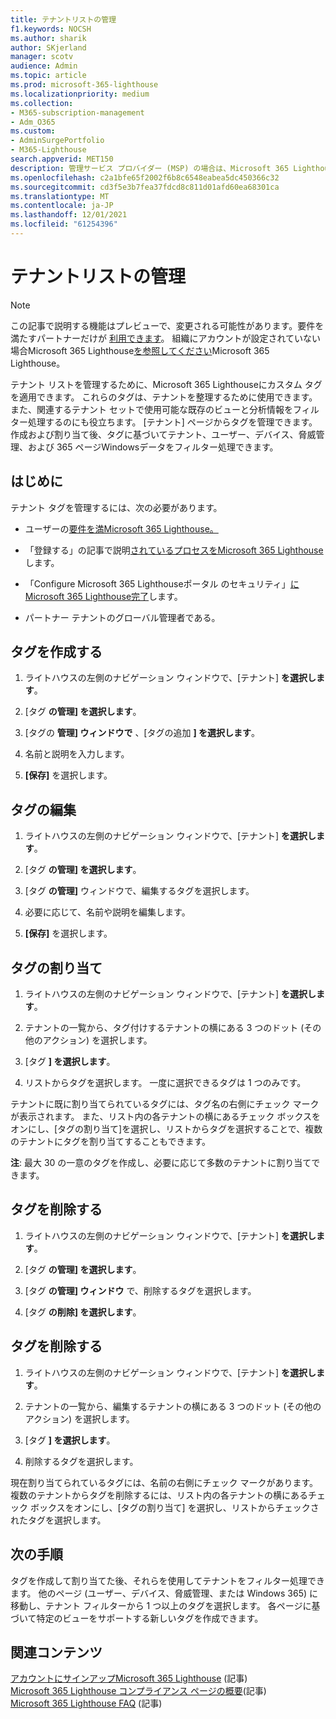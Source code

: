 ```yaml
---
title: テナントリストの管理
f1.keywords: NOCSH
ms.author: sharik
author: SKjerland
manager: scotv
audience: Admin
ms.topic: article
ms.prod: microsoft-365-lighthouse
ms.localizationpriority: medium
ms.collection:
- M365-subscription-management
- Adm_O365
ms.custom:
- AdminSurgePortfolio
- M365-Lighthouse
search.appverid: MET150
description: 管理サービス プロバイダー (MSP) の場合は、Microsoft 365 Lighthouseリストを管理する方法について説明します。
ms.openlocfilehash: c2a1bfe65f2002f6b8c6548eabea5dc450366c32
ms.sourcegitcommit: cd3f5e3b7fea37fdcd8c811d01afd60ea68301ca
ms.translationtype: MT
ms.contentlocale: ja-JP
ms.lasthandoff: 12/01/2021
ms.locfileid: "61254396"
---
```

# <a name="manage-your-tenant-list"></a>テナントリストの管理

> [!NOTE]
> この記事で説明する機能はプレビューで、変更される可能性があります。要件を満たすパートナーだけが [利用できます](m365-lighthouse-requirements.md)。 組織にアカウントが設定されていない場合Microsoft 365 Lighthouse[を参照してください](m365-lighthouse-sign-up.md)Microsoft 365 Lighthouse。

テナント リストを管理するために、Microsoft 365 Lighthouseにカスタム タグを適用できます。 これらのタグは、テナントを整理するために使用できます。また、関連するテナント セットで使用可能な既存のビューと分析情報をフィルター処理するのにも役立ちます。 [テナント] ページからタグを管理できます。 作成および割り当て後、タグに基づいてテナント、ユーザー、デバイス、脅威管理、および 365 ページWindowsデータをフィルター処理できます。

## <a name="before-you-begin"></a>はじめに

テナント タグを管理するには、次の必要があります。

- ユーザーの[要件を満Microsoft 365 Lighthouse。](m365-lighthouse-requirements.md)

- 「登録する」の記事で説明[されているプロセスをMicrosoft 365 Lighthouse](m365-lighthouse-sign-up.md)します。

- 「Configure Microsoft 365 Lighthouseポータル のセキュリティ」[にMicrosoft 365 Lighthouse完了](m365-lighthouse-configure-portal-security.md)します。

- パートナー テナントのグローバル管理者である。

## <a name="create-a-tag"></a>タグを作成する

1. ライトハウスの左側のナビゲーション ウィンドウで、[テナント] **を選択します**。

2. [タグ **の管理] を選択します**。

3. [タグの **管理] ウィンドウで** 、[タグの追加 **] を選択します**。

4. 名前と説明を入力します。

5. **[保存]** を選択します。

## <a name="edit-a-tag"></a>タグの編集

1. ライトハウスの左側のナビゲーション ウィンドウで、[テナント] **を選択します**。

2. [タグ **の管理] を選択します**。

3. [タグ **の管理]** ウィンドウで、編集するタグを選択します。

4. 必要に応じて、名前や説明を編集します。

5. **[保存]** を選択します。

## <a name="assign-a-tag"></a>タグの割り当て

1. ライトハウスの左側のナビゲーション ウィンドウで、[テナント] **を選択します**。

2. テナントの一覧から、タグ付けするテナントの横にある 3 つのドット (その他のアクション) を選択します。

3. [タグ **] を選択します**。

4. リストからタグを選択します。 一度に選択できるタグは 1 つのみです。

テナントに既に割り当てられているタグには、タグ名の右側にチェック マークが表示されます。 また、リスト内の各テナントの横にあるチェック ボックスをオンにし、[タグの割り当て]を選択し、リストからタグを選択することで、複数のテナントにタグを割り当てすることもできます。

**注**: 最大 30 の一意のタグを作成し、必要に応じて多数のテナントに割り当てできます。

## <a name="delete-a-tag"></a>タグを削除する

1. ライトハウスの左側のナビゲーション ウィンドウで、[テナント] **を選択します**。

2. [タグ **の管理] を選択します**。

3. [タグ **の管理] ウィンドウ** で、削除するタグを選択します。

4. [タグ **の削除] を選択します**。

## <a name="remove-a-tag"></a>タグを削除する

1. ライトハウスの左側のナビゲーション ウィンドウで、[テナント] **を選択します**。

2. テナントの一覧から、編集するテナントの横にある 3 つのドット (その他のアクション) を選択します。

3. [タグ **] を選択します**。

4. 削除するタグを選択します。

現在割り当てられているタグには、名前の右側にチェック マークがあります。 複数のテナントからタグを削除するには、リスト内の各テナントの横にあるチェック ボックスをオンにし、[タグの割り当て] を選択し、リストからチェックされたタグを選択します。

## <a name="next-steps"></a>次の手順

タグを作成して割り当てた後、それらを使用してテナントをフィルター処理できます。 他のページ (ユーザー、デバイス、脅威管理、または Windows 365) に移動し、テナント フィルターから 1 つ以上のタグを選択します。 各ページに基づいて特定のビューをサポートする新しいタグを作成できます。

## <a name="related-content"></a>関連コンテンツ

[アカウントにサインアップMicrosoft 365 Lighthouse](m365-lighthouse-sign-up.md) (記事)  
[Microsoft 365 Lighthouse コンプライアンス ページの概要](m365-lighthouse-device-compliance-page-overview.md)(記事)  
[Microsoft 365 Lighthouse FAQ](m365-lighthouse-faq.yml) (記事)

